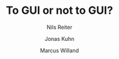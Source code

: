 ---
layout: pub
type: inproceedings
title: "To GUI or not to GUI?"
author:
- Nils Reiter
- Jonas Kuhn
- Marcus Willand
booktitle: "INFORMATIK 2017"
editor:
- Maximilian Eibl
- Martin Gaedke
year: 2017
address: Chemnitz, Germany
month: 9
pages: 1179-1184
publisher: Gesellschaft für Informatik e.V. 
isbn: 978-3-88579-669-5
doi: 10.18420/in2017_119
series: Lecture Notes in Informatics (LNI)
volume: 275
downloads:
- desc: PDF
  url: Reiter2017ac.pdf
---